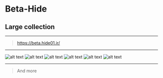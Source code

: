# Beta-Hide
## Large collection
_______________________________________________________________________________________________________________________________________________________________________


> https://beta.hide01.ir/

_______________________________________________________________________________________________________________________________________________________________________
![alt text](https://i.ibb.co/Ks1vY0J/wallpaper4.jpg)
![alt text](https://i.ibb.co/k32HQ8Y/CCRTA.png)
![alt text](https://i.ibb.co/hLc3YcR/BUG-BOUNTY-HUNTING-WITH-BURP-SUITE-hide01-ir.jpg)
![alt text](https://i.ibb.co/vvZXfKs/sec554.jpg)
![alt text](https://i.ibb.co/F33GDcv/rto-wineva-hide01-768x432.png)
![alt text](https://i.ibb.co/sRG8Nfn/Risk-Management-hero-banner-jpg.jpg)
_______________________________________________________________________________________________________________________________________________________________________

> And more
